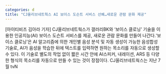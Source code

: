 ```yaml
---
categories: d
title: "CJ올리브네트웍스 AI 보이스 도슨트 서비스 선봬…새로운 관람 문화 제공"
---
```

[아이티비즈 김아라 기자] CJ올리브네트웍스가 갤러리BK와 ‘보이스 클로닝’ 기술을 이용한 인공지능(AI) 보이스 도슨트 서비스를 제공, 새로운 관람 문화를 만들어 나간다.‘보이스 클로닝’은 AI 알고리즘에 의한 개인별 음성 분석 및 자동 생성이 가능한 음성합성 기술로, AI가 음성을 학습한 뒤에 텍스트를 입력하면 원하는 목소리를 자동으로 생성할 수 있다. 이 기술로 별도의 작업 없이 짧은 시간 안에 AI스피커, 내레이션, ARS 등 다양한 형식의 목소리를 자동으로 만들 수 있는 것이 장점이다. CJ올리브네트웍스는 지난 7월 tvN